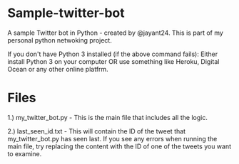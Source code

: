 # Sample-twitter-bot
 A sample Twitter bot in Python - created by @jayant24. This is part of my personal python netwoking project.

If you don't have Python 3 installed (if the above command fails):
 Either install Python 3 on your computer OR use something like Heroku, Digital Ocean or any other online platfrm.
 
# Files
1.) my_twitter_bot.py - This is the main file that includes all the logic.

2.) last_seen_id.txt - This will contain the ID of the tweet that my_twitter_bot.py has seen last. If you see any errors when running the main file, try replacing the content with the ID of one of the tweets you want to examine.


 
